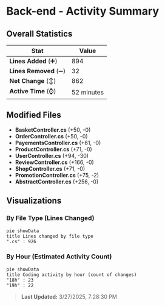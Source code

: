 # Back-end - Activity Summary 

## Overall Statistics

| Stat                   | Value                                                             |
| ---------------------- | ----------------------------------------------------------------- |
| **Lines Added** (➕)   | 894                                          |
| **Lines Removed** (➖) | 32                                        |
| **Net Change** (↕)    | 862                |
| **Active Time** (⌚)   | 52 minutes |


## Modified Files
- **BasketController.cs** (+50, -0)
- **OrderController.cs** (+50, -0)
- **PayementsController.cs** (+61, -0)
- **ProductController.cs** (+71, -0)
- **UserController.cs** (+94, -30)
- **ReviewController.cs** (+166, -0)
- **ShopController.cs** (+71, -0)
- **PromotionController.cs** (+75, -2)
- **AbstractController.cs** (+256, -0)

## Visualizations

### By File Type (Lines Changed)

```mermaid
pie showData
title Lines changed by file type
".cs" : 926
```

### By Hour (Estimated Activity Count)

```mermaid
pie showData
title Coding activity by hour (count of changes)
"18h" : 23
"19h" : 22
```


> **Last Updated:** 3/27/2025, 7:28:30 PM
